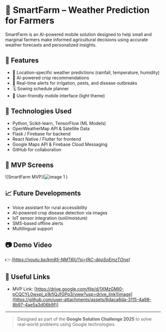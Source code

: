 # 🌾 SmartFarm – Weather Prediction for Farmers

SmartFarm is an AI-powered mobile solution designed to help small and marginal farmers make informed agricultural decisions using accurate weather forecasts and personalized insights.

## 🚀 Features

- 📍 Location-specific weather predictions (rainfall, temperature, humidity)
- 🧠 AI-powered crop recommendations
- 🚨 Real-time alerts for irrigation, pests, and disease outbreaks
- 🗓️ Sowing schedule planner
- 📲 User-friendly mobile interface (light theme)

## 🧰 Technologies Used

- Python, Scikit-learn, TensorFlow (ML Models)
- OpenWeatherMap API & Satellite Data
- Flask / Firebase for backend
- React Native / Flutter for frontend
- Google Maps API & Firebase Cloud Messaging
- GitHub for collaboration

## 🧪 MVP Screens

![SmartFarm MVP](![image 1](https://github.com/user-attachments/assets/b87411af-7b88-4a64-ae34-0f855811c3f9)
)

## 📈 Future Developments

- Voice assistant for rural accessibility
- AI-powered crop disease detection via images
- IoT sensor integration (soil/moisture)
- SMS-based offline alerts
- Multilingual support

## 📷 Demo Video

👉 *[https://youtu.be/km95-NMT6lU?si=fAC-dqoSoEmzTOnq]*

## 🔗 Useful Links

- MVP Link: [https://drive.google.com/file/d/1XMzGMI0-pCQCYL0wxpI_p1kfjQJfGPp3/view?usp=drive_link![image](https://github.com/user-attachments/assets/6daca6da-3115-4a98-8b97-4ae5a3d06b9f)]

---

> Designed as part of the **Google Solution Challenge 2025** to solve real-world problems using Google technologies.

